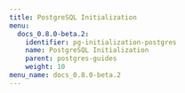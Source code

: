 ```yaml
---
title: PostgreSQL Initialization
menu:
  docs_0.8.0-beta.2:
    identifier: pg-initialization-postgres
    name: PostgreSQL Initialization
    parent: postgres-guides
    weight: 10
menu_name: docs_0.8.0-beta.2
---
```

